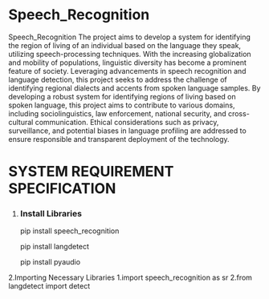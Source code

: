 # Speech_Recognition
Speech_Recognition
The project aims to develop a system for identifying the region of living of an individual based on the language they speak, utilizing speech-processing techniques. With the increasing globalization and mobility of populations, linguistic diversity has become a prominent feature of society. Leveraging advancements in speech recognition and language detection, this project seeks to address the challenge of identifying regional dialects and accents from spoken language samples.
By developing a robust system for identifying regions of living based on spoken language, this project aims to contribute to various domains, including sociolinguistics, law enforcement, national security, and cross-cultural communication. Ethical considerations such as privacy, surveillance, and potential biases in language profiling are addressed to ensure responsible and transparent deployment of the technology.

# SYSTEM REQUIREMENT SPECIFICATION
<ol>
  <li>
    <h3>Install Libraries</h3>
    <p>pip install speech_recognition</p>
    <p>pip install langdetect</p>
    <p>pip install pyaudio</p>
  </li>
</ol>
2.Importing Necessary Libraries
  1.import speech_recognition as sr
  2.from langdetect import detect
